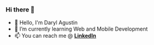 ### Hi there 👋

- 👋 Hello, I'm Daryl Agustin
- 🔭 I’m currently learning Web and Mobile Development
- 📫 You can reach me @ __[LinkedIn]( https://www.linkedin.com/in/daryl-paul-agustin-692140200/)__

<!--
**drylaustin/drylaustin** is a ✨ _special_ ✨ repository because its `README.md` (this file) appears on your GitHub profile.

Here are some ideas to get you started:

- 👋 Hello, I'm Daryl Agustin
- 🔭 I’m highly interested in Machine Learning and iOS development
- 🌱 I’m currently taking the Data Scientist Path on dataquest
- 📫 You can reach me @ __[LinkedIn]( https://www.linkedin.com/in/daryl-paul-agustin-692140200/)__

-->
